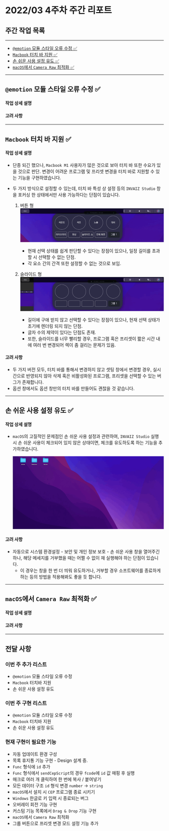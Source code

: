 # 2022/03 4주차 주간 리포트

## 주간 작업 목록

---

- [`@emotion` 모듈 스타일 오류 수정 ✅](#emotion-모듈-스타일-오류-수정-)
- [`Macbook` 터치 바 지원 ✅](#macbook-터치바-지원-)
- [손 쉬운 사용 설정 유도 ✅](#손-쉬운-사용-유도)
- [`macOS`에서 `Camera Raw` 최적화 ✅](#macos에서-camera-raw-최적화-)

---

## `@emotion` 모듈 스타일 오류 수정 ✅

#### 작업 상세 설명

#### 고려 사항

---

## `Macbook` 터치 바 지원 ✅

#### 작업 상세 설명

- 단종 되긴 했으나, `Macbook M1` 사용자가 많은 것으로 보아 터치 바 또한 수요가 있을 것으로 판단. 변경이 어려운 프로그램 및 프리셋 변경을 터치 바로 지원할 수 있는 기능을 구현하였습니다.
- 두 가지 방식으로 설정할 수 있는데, 터치 바 특성 상 설정 등의 `INVAIZ Studio` 창을 포커싱 한 상태에서만 사용 가능하다는 단점이 있습니다.

  1. 버튼 형
     ![터치_바_버튼형](./assets/터치_바_버튼형.gif)

     - 현재 선택 상태를 쉽게 판단할 수 있다는 장점이 있으나, 일정 길이를 초과할 시 선택할 수 없는 단점.
     - 각 요소 간의 간격 또한 설정할 수 없는 것으로 보임.

  2. 슬라이드 형
     ![터치_바_슬라이드형](./assets/터치_바_슬라이드형.gif)

     - 길이에 구애 받지 않고 선택할 수 있다는 장점이 있으나, 현재 선택 상태가 초기에 렌더링 되지 않는 단점.
     - 글자 수의 제약이 있다는 단점도 존재.
     - 또한, 슬라이드를 너무 빨리할 경우, 프로그램 혹은 프리셋이 짧은 시간 내에 여러 번 변경되어 렉이 좀 걸리는 문제가 있음.

#### 고려 사항

- 두 가지 버전 모두, 터치 바를 통해서 변경하지 않고 셋팅 창에서 변경할 경우, 실시간으로 반영되지 않아 삭제 혹은 비활성화된 프로그램, 프리셋을 선택할 수 있는 버그가 존재합니다.
- 옵션 창에서도 옵션 창만의 터치 바를 만들어도 괜찮을 것 같습니다.

---

## 손 쉬운 사용 설정 유도 ✅

#### 작업 상세 설명

- `macOS`의 고질적인 문제점인 손 쉬운 사용 설정과 관련하여, `INVAIZ Studio` 실행 시 손 쉬운 사용이 체크되어 있지 않은 상태이면, 체크를 유도하도록 하는 기능을 추가하였습니다.

  ![손_쉬운_사용_유도](./assets/손_쉬운_사용_유도.gif)

#### 고려 사항

- 자동으로 시스템 환경설정 - 보안 및 개인 정보 보호 - 손 쉬운 사용 창을 열어주긴 하나, 해당 메세지를 거부했을 때는 어쩔 수 없이 재 실행해야 하는 단점이 있습니다.
  - 이 경우는 창을 한 번 더 띄워 유도하거나, 거부할 경우 소프트웨어를 종료하게 하는 등의 방법을 적용해봐도 좋을 듯 합니다.

---

## `macOS`에서 `Camera Raw` 최적화 ✅

#### 작업 상세 설명

#### 고려 사항

---

## 전달 사항

### 이번 주 추가 리스트

- `@emotion` 모듈 스타일 오류 수정
- `Macbook` 터치바 지원
- 손 쉬운 사용 설정 유도

### 이번 주 구현 리스트

- `@emotion` 모듈 스타일 오류 수정
- `Macbook` 터치바 지원
- 손 쉬운 사용 설정 유도

### 현재 구현이 필요한 기능

- 자동 업데이트 환경 구성
- 목록 휴지통 기능 구현 - Design 설계 중.
- `Func` 형식에 `id` 추가
- `Func` 형식에서 `sendCepScript`의 경우 `fcode`에 `id` 값 매핑 후 실행
- 매크로 여러 개 클릭하여 한 번에 복사 / 붙여넣기
- 모든 데이터 구조 `id` 형식 변경 `number` -> `string`
- `macOS`에서 설치 시 `CEP` 프로그램 종료 시키기
- `Windows` 한글로 키 입력 시 종료되는 버그
- 오버레이 회전 기능 구현
- 커스텀 기능 목록에서 `Drag & Drop` 기능 구현
- `macOS`에서 `Camera Raw` 최적화
- 그룹 버튼으로 프리셋 변경 모드 설정 기능 추가
